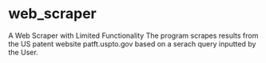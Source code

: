 # web_scraper
A Web Scraper with Limited Functionality
The program scrapes results from the US patent website patft.uspto.gov based on a serach query inputted by the User.
